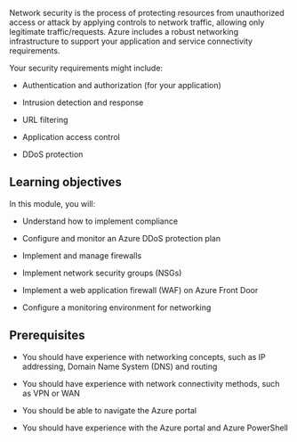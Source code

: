 

Network security is the process of protecting resources from unauthorized access or attack by applying controls to network traffic, allowing only legitimate traffic/requests. Azure includes a robust networking infrastructure to support your application and service connectivity requirements. 

Your security requirements might include:

- Authentication and authorization (for your application)

- Intrusion detection and response

- URL filtering

- Application access control

- DDoS protection

## Learning objectives

In this module, you will:

- Understand how to implement compliance

- Configure and monitor an Azure DDoS protection plan

- Implement and manage firewalls

- Implement network security groups (NSGs)

- Implement a web application firewall (WAF) on Azure Front Door

- Configure a monitoring environment for networking

## Prerequisites

- You should have experience with networking concepts, such as IP addressing, Domain Name System (DNS) and routing

- You should have experience with network connectivity methods, such as VPN or WAN

- You should be able to navigate the Azure portal

- You should have experience with the Azure portal and Azure PowerShell